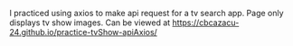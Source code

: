 I practiced using axios to make api request for a tv search app.
Page only displays tv show images.
Can be viewed at https://cbcazacu-24.github.io/practice-tvShow-apiAxios/
